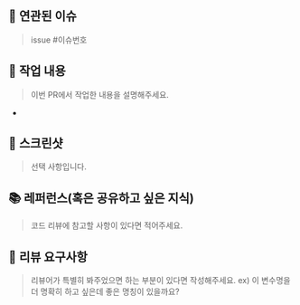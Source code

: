 ## 📌 연관된 이슈 
> issue #이슈번호

## 📝 작업 내용 
> 이번 PR에서 작업한 내용을 설명해주세요.
- 
      

## 📸 스크린샷
> 선택 사항입니다.

## 📚 레퍼런스(혹은 공유하고 싶은 지식)
> 코드 리뷰에 참고할 사항이 있다면 적어주세요.

## 👥 리뷰 요구사항 
> 리뷰어가 특별히 봐주었으면 하는 부분이 있다면 작성해주세요.
> ex) 이 변수명을 더 명확히 하고 싶은데 좋은 명칭이 있을까요? 

